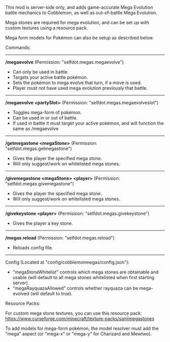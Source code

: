 This mod is server-side only, and adds game-accurate Mega Evolution battle mechanics to Cobblemon, as well as out-of-battle Mega Evolution.

Mega stones are required for mega evolution, and can be set up with custom textures using a resource pack.

Mega form models for Pokémon can also be setup as described below.

Commands:

---
**/megaevolve** (Permission: "selfdot.megas.megaevolve")
- Can only be used in battle.
- Targets your active battle pokémon.
- Sets the pokémon to mega evolve that turn, if a move is used.
- Player must not have used mega evolution previously that battle.
---
**/megaevolve &lt;partySlot&gt;** (Permission: "selfdot.megas.megaevolveslot")
- Toggles mega-form of pokémon.
- Can be used in or out of battle.
- If used in battle it must target your active pokémon, and will function the same as /megaevolve
---
**/getmegastone &lt;megaStone&gt;** (Permission: "selfdot.megas.getmegastone")
- Gives the player the specified mega stone.
- Will only suggest/work on whitelisted mega stones.
---
**/givemegastone &lt;megaStone&gt; &lt;player&gt;** (Permission: "selfdot.megas.givemegastone")
- Gives the player the specified mega stone.
- Will only suggest/work on whitelisted mega stones.
---
**/givekeystone &lt;player&gt;** (Permission: "selfdot.megas.givekeystone")
- Gives the player a key stone.
---
**/megas reload** (Permission: "selfdot.megas.reload")
- Reloads config file.
---

Config (Located at "config/cobblemonmegas/config.json"):

- "megaStoneWhitelist" controls which mega stones are obtainable and usable (will default to all mega stones whitelisted when first starting server).
- "megaRayquazaAllowed" controls whether rayquaza can be mega-evolved (will default to true).

Resource Packs:

For custom mega stone textures, you can use this resource pack: https://www.curseforge.com/minecraft/texture-packs/sanjimegastones

To add models for mega-form pokémon, the model resolver must add the "mega" aspect (or "mega-x" or "mega-y" for Charizard and Mewtwo).
